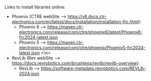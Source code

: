 Links to install libraries online:
-  Phoenix (CTRE webSite --> https://v6.docs.ctr-electronics.com/en/latest/docs/installation/installation-frc.html):
    -  Phoenix 6 --> https://maven.ctr-electronics.com/release/com/ctre/phoenix6/latest/Phoenix6-frc2024-latest.json
    -  Phoenix 5 --> https://maven.ctr-electronics.com/release/com/ctre/phoenix/Phoenix5-frc2024-latest.json
<\n>
-  RevLib (Rev webSite --> https://docs.revrobotics.com/brushless/revlib/revlib-overview):
    -  RevLib --> https://software-metadata.revrobotics.com/REVLib-2024.json
